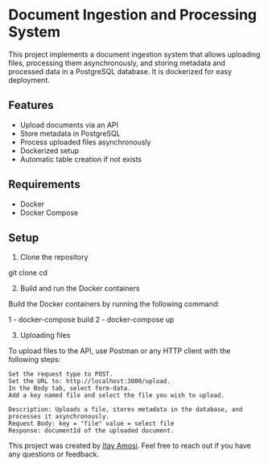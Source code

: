 # Document Ingestion and Processing System

This project implements a document ingestion system that allows uploading files, processing them asynchronously, and storing metadata and processed data in a PostgreSQL database. It is dockerized for easy deployment.

## Features
- Upload documents via an API
- Store metadata in PostgreSQL
- Process uploaded files asynchronously
- Dockerized setup
- Automatic table creation if not exists

## Requirements
- Docker
- Docker Compose

## Setup

1. Clone the repository

git clone <repository-url>
cd <project-directory>



2. Build and run the Docker containers

Build the Docker containers by running the following command:

1 - docker-compose build
2 - docker-compose up


3. Uploading files

To upload files to the API, use Postman or any HTTP client with the following steps:

    Set the request type to POST.
    Set the URL to: http://localhost:3000/upload.
    In the Body tab, select form-data.
    Add a key named file and select the file you wish to upload.

    Description: Uploads a file, stores metadata in the database, and processes it asynchronously.
    Request Body: key = "file" value = select file
    Response: documentId of the uploaded document.



This project was created by [Itay Amosi](https://github.com/itayz1e). Feel free to reach out if you have any questions or feedback.